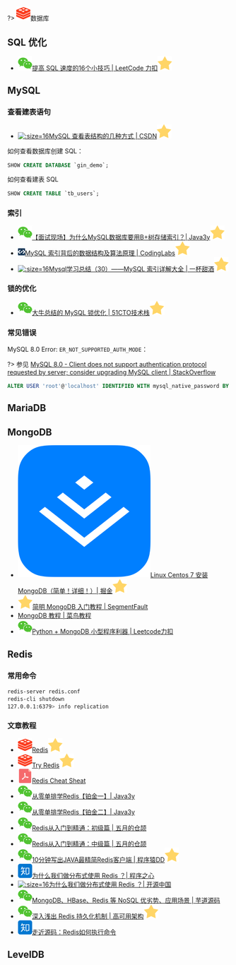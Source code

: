 ?> ![](logo/redis.svg ':no-zoom')数据库

## SQL 优化

- [![](logo/wechat.svg)提高 SQL 速度的16个小技巧 | LeetCode 力扣![](logo/star.svg)](https://mp.weixin.qq.com/s/iIzOwdr82BIWrI1SWRS8dA)

## MySQL

### 查看建表语句

- [![](logo/csdn.ico ':size=16')MySQL 查看表结构的几种方式 | CSDN![](logo/star.svg)](https://blog.csdn.net/The_Best_Hacker/article/details/82794696)

如何查看数据库创建 SQL：

```sql
SHOW CREATE DATABASE `gin_demo`;
```

如何查看建表 SQL

```sql
SHOW CREATE TABLE `tb_users`;
```


### 索引

- [![](logo/wechat.svg)【面试现场】为什么MySQL数据库要用B+树存储索引？| Java3y![](logo/star.svg)](https://mp.weixin.qq.com/s/Mwh5T5wQNLrxORLpNvIZoA)
- [![](logo/codinglabs.png ':size=16')MySQL 索引背后的数据结构及算法原理 | CodingLabs![](logo/star.svg)](http://blog.codinglabs.org/articles/theory-of-mysql-index.html)
- [![](logo/csdn.ico ':size=16')Mysql学习总结（30）——MySQL 索引详解大全 | 一杯甜酒![](logo/star.svg)](https://blog.csdn.net/u012562943/article/details/52149311)

### 锁的优化

- [![](logo/wechat.svg)大牛总结的 MySQL 锁优化 | 51CTO技术栈![](logo/star.svg)](https://mp.weixin.qq.com/s/3b3y9l6vdhU4gxqMbyS3ww)

### 常见错误

MySQL 8.0 Error: `ER_NOT_SUPPORTED_AUTH_MODE`：

?> 参见 [MySQL 8.0 - Client does not support authentication protocol requested by server; consider upgrading MySQL client | StackOverflow](https://stackoverflow.com/questions/50093144/mysql-8-0-client-does-not-support-authentication-protocol-requested-by-server)

```sql
ALTER USER 'root'@'localhost' IDENTIFIED WITH mysql_native_password BY 'password'
```

## MariaDB

## MongoDB

- [![](logo/juejin.png ':size=16')Linux Centos 7 安装 MongoDB（简单！详细！）| 掘金![](logo/star.svg)](https://juejin.im/post/5cbe73f86fb9a0320b40d687)
- [![](logo/star.svg)简明 MongoDB 入门教程 | SegmentFault](https://segmentfault.com/a/1190000010556670#articleHeader3)
- [MongoDB 教程 | 菜鸟教程](https://www.runoob.com/mongodb/mongodb-tutorial.html)
- [![](logo/wechat.svg)Python + MongoDB 小型程序利器 | Leetcode力扣](https://mp.weixin.qq.com/s/3yDyzSDzKWzoFOVfSI2-vQ)

## Redis

### 常用命令

```bash
redis-server redis.conf
redis-cli shutdown
127.0.0.1:6379> info replication
```

### 文章教程

- [![](logo/redis.svg)Redis![](logo/star.svg)](https://redis.io/)
- [![](logo/redis.svg)Try Redis![](logo/star.svg)](http://try.redis.io/)
- [![](logo/pdf.svg)Redis Cheat Sheat](https://www.cheatography.com/tasjaevan/cheat-sheets/redis/)
- [![](logo/wechat.svg)从零单排学Redis【铂金一】| Java3y](https://mp.weixin.qq.com/s/6nBUoP2cid1Qn8XngDMjJw)
- [![](logo/wechat.svg)从零单排学Redis【铂金二】| Java3y](https://mp.weixin.qq.com/s/JfARRZW9xxiPqfcPM4iAYQ)
- [![](logo/wechat.svg)Redis从入门到精通：初级篇 | 五月的仓颉](https://mp.weixin.qq.com/s/TrEcIW0DIgncpdQ00hAVSw)
- [![](logo/wechat.svg)Redis从入门到精通：中级篇 | 五月的仓颉](https://mp.weixin.qq.com/s/-qdjcKouRVfa5QtjCAZTMA)
- [![](logo/wechat.svg)10分钟写出JAVA最精简Redis客户端 | 程序猿DD![](logo/star.svg)](https://mp.weixin.qq.com/s/1ZNre_bXOh12PYQW3Fy6uA)
- [![](logo/zhihu.svg)为什么我们做分布式使用 Redis ？| 程序之心](https://zhuanlan.zhihu.com/p/50392209)
- [![](logo/oschina.ico ':size=16')为什么我们做分布式使用 Redis ？| 开源中国](https://my.oschina.net/u/3971241/blog/2221560)
- [![](logo/wechat.svg)MongoDB、HBase、Redis 等 NoSQL 优劣势、应用场景 | 芋道源码](https://mp.weixin.qq.com/s?__biz=MzUzMTA2NTU2Ng==&mid=2247485452&idx=2&sn=ac20250c11cfff7744ed877b665abcd2&chksm=fa4977bdcd3efeabcec16a46467a1073c59c2aa22db21055dab5b06d7a821a514999b9864901&mpshare=1&scene=1&srcid=1101WuCWiEn4j5I5OUJNlYp0#rd)
- [![](logo/wechat.svg)深入浅出 Redis 持久化机制 | 高可用架构![](logo/star.svg)](https://mp.weixin.qq.com/s/oe1LxgGvkQYBtoU11tYe_A)
- [![](logo/zhihu.svg)走近源码：Redis如何执行命令](https://zhuanlan.zhihu.com/p/54953927)

## LevelDB
